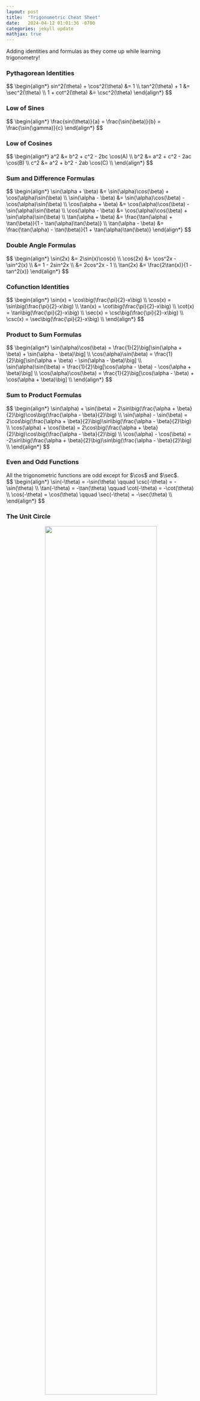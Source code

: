 ```yaml
---
layout: post
title:  "Trigonometric Cheat Sheet"
date:   2024-04-12 01:01:36 -0700
categories: jekyll update
mathjax: true
---
```

Adding identities and formulas as they come up while learning trigonometry!
<!------------------------------------------------------------------------------------>
<h3>Pythagorean Identities</h3>
<div>
$$
\begin{align*}
sin^2(\theta) + \cos^2(\theta) &= 1 \\
tan^2(\theta) + 1 &= \sec^2(\theta) \\
1 + cot^2(\theta) &= \csc^2(\theta)
\end{align*}
$$
</div>
<!------------------------------------------------------------------------------------>
<h3>Low of Sines</h3>
<div>
$$
\begin{align*}
\frac{sin(\theta)}{a} = \frac{\sin(\beta)}{b} = \frac{\sin(\gamma)}{c}
\end{align*}
$$
</div>
<!------------------------------------------------------------------------------------>
<h3>Low of Cosines</h3>
<div>
$$
\begin{align*}
a^2 &= b^2 + c^2 - 2bc \cos(A) \\
b^2 &= a^2 + c^2 - 2ac \cos(B) \\
c^2 &= a^2 + b^2 - 2ab \cos(C) \\
\end{align*}
$$
</div>
<!------------------------------------------------------------------------------------>
<h3>Sum and Difference Formulas</h3>
<div>
$$
\begin{align*}
\sin(\alpha + \beta) &= \sin(\alpha)\cos(\beta) + \cos(\alpha)\sin(\beta) \\
\sin(\alpha - \beta) &= \sin(\alpha)\cos(\beta) - \cos(\alpha)\sin(\beta) \\
\cos(\alpha + \beta) &= \cos(\alpha)\cos(\beta) - \sin(\alpha)\sin(\beta) \\
\cos(\alpha - \beta) &= \cos(\alpha)\cos(\beta) + \sin(\alpha)\sin(\beta) \\
\tan(\alpha + \beta) &= \frac{\tan(\alpha) + \tan(\beta)}{1 - \tan(\alpha)\tan(\beta)} \\
\tan(\alpha - \beta) &= \frac{\tan(\alpha) - \tan(\beta)}{1 + \tan(\alpha)\tan(\beta)}
\end{align*}
$$
</div>
<!------------------------------------------------------------------------------------>
<h3>Double Angle Formulas</h3>
<div>
$$
\begin{align*}
\sin(2x) &= 2\sin(x)\cos(x) \\
\cos(2x) &= \cos^2x - \sin^2(x) \\
&= 1 - 2sin^2x \\
&= 2cos^2x - 1 \\
\tan(2x) &= \frac{2\tan(x)}{1 - tan^2(x)}
\end{align*}
$$
</div>
<!------------------------------------------------------------------------------------>
<h3>Cofunction Identities</h3>
<div>
$$
\begin{align*}
\sin(x) = \cos\big(\frac{\pi}{2}-x\big) \\
\cos(x) = \sin\big(\frac{\pi}{2}-x\big) \\
\tan(x) = \cot\big(\frac{\pi}{2}-x\big) \\
\cot(x) = \tan\big(\frac{\pi}{2}-x\big) \\
\sec(x) = \csc\big(\frac{\pi}{2}-x\big) \\
\csc(x) = \sec\big(\frac{\pi}{2}-x\big) \\
\end{align*}
$$
</div>
<!------------------------------------------------------------------------------------>
<h3>Product to Sum Formulas</h3>
<div>
$$
\begin{align*}
\sin(\alpha)\cos(\beta) = \frac{1}{2}\big[\sin(\alpha + \beta) + \sin(\alpha - \beta)\big] \\
\cos(\alpha)\sin(\beta) = \frac{1}{2}\big[\sin(\alpha + \beta) - \sin(\alpha - \beta)\big] \\
\sin(\alpha)\sin(\beta) = \frac{1}{2}\big[\cos(\alpha - \beta) - \cos(\alpha + \beta)\big] \\
\cos(\alpha)\cos(\beta) = \frac{1}{2}\big[\cos(\alpha - \beta) + \cos(\alpha + \beta)\big] \\
\end{align*}
$$
</div>
<!------------------------------------------------------------------------------------>
<h3>Sum to Product Formulas</h3>
<div>
$$
\begin{align*}
\sin(\alpha) + \sin(\beta) = 2\sin\big(\frac{\alpha + \beta}{2}\big)\cos\big(\frac{\alpha - \beta}{2}\big)  \\
\sin(\alpha) - \sin(\beta) = 2\cos\big(\frac{\alpha + \beta}{2}\big)\sin\big(\frac{\alpha - \beta}{2}\big)  \\
\cos(\alpha) + \cos(\beta) = 2\cos\big(\frac{\alpha + \beta}{2}\big)\cos\big(\frac{\alpha - \beta}{2}\big)  \\
\cos(\alpha) - \cos(\beta) = -2\sin\big(\frac{\alpha + \beta}{2}\big)\sin\big(\frac{\alpha - \beta}{2}\big)  \\
\end{align*}
$$
</div>
<!------------------------------------------------------------------------------------>
<h3>Even and Odd Functions</h3>
All the trigonometric functions are odd except for $\cos$ and $\sec$.
<div>
$$
\begin{align*}
\sin(-\theta) = -\sin(\theta) \qquad \csc(-\theta) = -\sin(\theta) \\
\tan(-\theta) = -\tan(\theta) \qquad \cot(-\theta) = -\cot(\theta) \\
\cos(-\theta) = \cos(\theta) \qquad \sec(-\theta) = -\sec(\theta) \\
\end{align*}
$$
</div>


<!------------------------------------------------------------------------------------>
<h3>The Unit Circle</h3>
<p style="text-align:center;"><img src="{{ site.url }}/assets/math/trig/cheat-sheet/unit-circle-wikipedia.svg.png" width="77%" class="center"></p>
<br>
<!------------------------------------------------------------------------------------>
<b>References:</b>
<ul>
<li><a href="https://www.desmos.com/calculator">Math 115</a></li>
<li><a href="https://www.youtube.com/watch?v=NVhaVk4wNu8&list=PLDesaqWTN6ESsmwELdrzhcGiRhk5DjwLP&index=41">Professor Leonard</a></li>
</ul>




